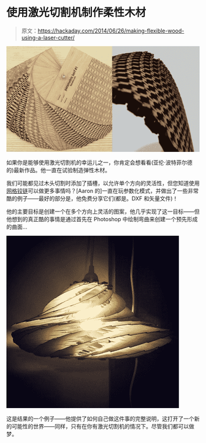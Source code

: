 # 使用激光切割机制作柔性木材

> 原文：<https://hackaday.com/2014/06/26/making-flexible-wood-using-a-laser-cutter/>

![laser cut curved wood](img/d3140042bbea0a4375fed3dc4da149b8.png)

如果你是能够使用激光切割机的幸运儿之一，你肯定会想看看(亚伦·波特菲尔德的)最新作品。他一直在试验制造弹性木材。

我们可能都见过木头切割时添加了插槽，以允许单个方向的灵活性，但您知道使用[网格铰链](http://www.deferredprocrastination.co.uk/blog/category/def-proc/lattice-hinges/)可以做更多事情吗？[Aaron 的]一直在玩参数化模式，并做出了一些非常酷的例子——最好的部分是，他免费分享它们(都是。DXF 和矢量文件)！

他的主要目标是创建一个在多个方向上灵活的图案，他几乎实现了这一目标——但他想到的真正酷的事情是通过首先在 Photoshop 中绘制弯曲来创建一个预先形成的曲面…

![Curved wood lamp](img/6e4a01a484a7dd3b66ca32a309cf20b0.png)

这是结果的一个例子——他提供了如何自己做这件事的完整说明，这打开了一个新的可能性的世界——同样，只有在你有激光切割机的情况下。尽管我们都可以做梦。